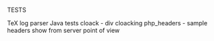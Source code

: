 TESTS

TeX log parser
Java tests
cloack - div cloacking
php_headers - sample headers show from server point of view
